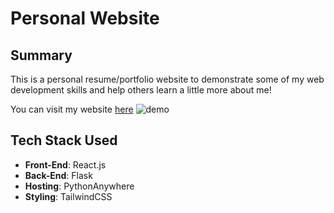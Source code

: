 # Personal Website
## Summary
This is a personal resume/portfolio website to demonstrate some of my web development skills and help others learn a little more about me!

You can visit my website [here](https://www.brendennoblitt.me)
![demo](https://github.com/brendenmnoblitt/personal-website/assets/114265681/9a120fa8-fd7a-4717-ad72-fb2ae600aed2)

## Tech Stack Used
* **Front-End**: React.js
* **Back-End**: Flask
* **Hosting**: PythonAnywhere
* **Styling**: TailwindCSS
